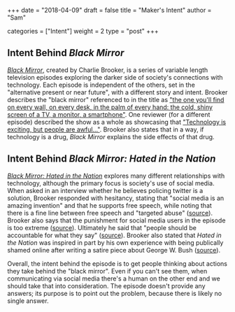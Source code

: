 +++
date = "2018-04-09"
draft = false
title = "Maker's Intent"
author = "Sam"

categories = ["Intent"]
weight = 2
type = "post"
+++

Intent Behind *Black Mirror*
----------------------------

[*Black Mirror*][bm_imdb], created by Charlie Brooker, is a series of variable length television episodes exploring the darker side of society's connections with technology. Each episode is independent of the others, set in the "alternative present or near future", with a different story and intent. Brooker describes the "black mirror" referenced to in the title as ["the one you'll find on every wall, on every desk, in the palm of every hand: the cold, shiny screen of a TV, a monitor, a smartphone"][guardian]. One reviewer (for a different episode) described the show as a whole as showcasing that ["Technology is exciting, but people are awful..."][verge-nosedive]. Brooker also states that in a way, if technology is a drug, *Black Mirror* explains the side effects of that drug.

Intent Behind *Black Mirror: Hated in the Nation*
-------------------------------------------------
[*Black Mirror: Hated in the Nation*][hated_imdb] explores many different relationships with technology, although the primary focus is society's use of social media. When asked in an interview whether he believes policing twitter is a solution, Brooker responded with hesitancy, stating that "social media is an amazing invention" and that he supports free speech, while noting that there is a fine line between free speech and "targeted abuse" ([source][debrief]). Brooker also says that the punishment for social media users in the episode is too extreme ([source][ew-interview]). Ultimately he said that "people should be accountable for what they say" ([source][debrief]). Brooker also stated that *Hated in the Nation* was inspired in part by his own experience with being publically shamed online after writing a satire piece about George W. Bush ([source][bbc]).

Overall, the intent behind the episode is to get people thinking about actions they take behind the "black mirror". Even if you can't see them, when communicating via social media there's a human on the other end and we should take that into consideration. The episode doesn't provide any answers; its purpose is to point out the problem, because there is likely no single answer.


[bm_imdb]: http://www.imdb.com/title/tt2085059/?ref_=ttep_ep_tt
[guardian]: https://www.theguardian.com/technology/2011/dec/01/charlie-brooker-dark-side-gadget-addiction-black-mirror 
[verge-nosedive]: https://www.theverge.com/2016/10/24/13379204/black-mirror-season-3-episode-1-nosedive-recap
[hated_imdb]: http://www.imdb.com/title/tt5709236/?ref_=adv_li_tt
[debrief]: https://thedebrief.co.uk/things-to-do/tv-and-film/black-mirror-season-3-charlie-brooker-san-junipero/
[bbc]: http://www.bbc.com/news/entertainment-arts-37714850
[ew-interview]: http://www.ew.com/article/2016/10/23/black-mirror-postmortem-interview-season-3/

